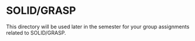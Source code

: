 # SOLID/GRASP
This directory will be used later in the semester for your group assignments related to SOLID/GRASP.